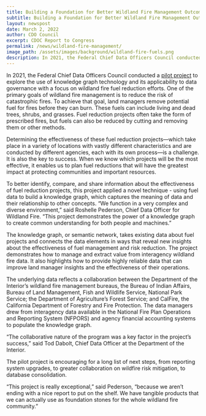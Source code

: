 ```yaml
---
title: Building a Foundation for Better Wildland Fire Management Outcome Reporting Using Knowledge Graphs
subtitle: Building a Foundation for Better Wildland Fire Management Outcome Reporting Using Knowledge Graphs
layout: newspost
date: March 2, 2022
author: CDO Council
excerpt: CDOC Report to Congress
permalink: /news/wildland-fire-management/
image_path: /assets/images/background/wildland-fire-fuels.png
description: In 2021, the Federal Chief Data Officers Council conducted a pilot project to explore the use of knowledge graph technology and its applicability to data governance with a focus on wildland fire fuel reduction efforts...
---
```

In 2021, the Federal Chief Data Officers Council conducted a <a href="https://resources.data.gov/resources/Fuels_Knowledge_Graph_Project/">pilot project</a> to explore the use of knowledge graph technology and its applicability to data governance with a focus on wildland fire fuel reduction efforts. One of the primary goals of wildland fire management is to reduce the risk of catastrophic fires. To achieve that goal, land managers remove potential fuel for fires before they can burn. These fuels can include living and dead trees, shrubs, and grasses. Fuel reduction projects often take the form of prescribed fires, but fuels can also be reduced by cutting and removing them or other methods.

Determining the effectiveness of these fuel reduction projects—which take place in a variety of locations with vastly different characteristics and are conducted by different agencies, each with its own process—is a challenge. It is also the key to success. When we know which projects will be the most effective, it enables us to plan fuel reductions that will have the greatest impact at protecting communities and important resources.

To better identify, compare, and share information about the effectiveness of fuel reduction projects, this project applied a novel technique - using fuel data to build a knowledge graph, which captures the meaning of data and their relationship to other concepts. “We function in a very complex and diverse environment,” said Roshelle Pederson, Chief Data Officer for Wildland Fire. “This project demonstrates the power of a knowledge graph to create common understanding for both people and machines.”

The knowledge graph, or semantic network, takes existing data about fuel projects and connects the data elements in ways that reveal new insights about the effectiveness of fuel management and risk reduction. The project demonstrates how to manage and extract value from interagency wildland fire data. It also highlights how to provide highly reliable data that can improve land manager insights and the effectiveness of their operations.

The underlying data reflects a collaboration between the Department of the Interior’s wildland fire management bureaus, the Bureau of Indian Affairs, Bureau of Land Management, Fish and Wildlife Service, National Park Service; the Department of Agriculture’s Forest Service; and CalFire, the California Department of Forestry and Fire Protection. The data managers drew from interagency data available in the National Fire Plan Operations and Reporting System (NFPORS) and agency financial accounting systems to populate the knowledge graph.

“The collaborative nature of the program was a key factor in the project’s success,” said Tod Dabolt, Chief Data Officer at the Department of the Interior.

The pilot project is encouraging for a long list of next steps, from reporting system upgrades, to greater collaboration on wildfire risk mitigation, to database consolidation.

“This project is really exceptional,” said Pederson, “because we aren’t ending with a nice report to put on the shelf. We have tangible products that we can actually use as foundation stones for the whole wildland fire community.” 

